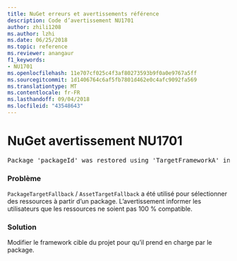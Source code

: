 ```yaml
---
title: NuGet erreurs et avertissements référence
description: Code d’avertissement NU1701
author: zhili1208
ms.author: lzhi
ms.date: 06/25/2018
ms.topic: reference
ms.reviewer: anangaur
f1_keywords:
- NU1701
ms.openlocfilehash: 11e707cf025c4f3af80273593b9f0a0e9767a5ff
ms.sourcegitcommit: 1d1406764c6af5fb7801d462e0c4afc9092fa569
ms.translationtype: MT
ms.contentlocale: fr-FR
ms.lasthandoff: 09/04/2018
ms.locfileid: "43548643"
---
```

# <a name="nuget-warning-nu1701"></a>NuGet avertissement NU1701

<pre>Package 'packageId' was restored using 'TargetFrameworkA' instead the project target framework 'TargetFrameworkB'. This package may not be fully compatible with your project.</pre>

### <a name="issue"></a>Problème
`PackageTargetFallback` / `AssetTargetFallback` a été utilisé pour sélectionner des ressources à partir d’un package. L’avertissement informer les utilisateurs que les ressources ne soient pas 100 % compatible.

### <a name="solution"></a>Solution
Modifier le framework cible du projet pour qu’il prend en charge par le package.